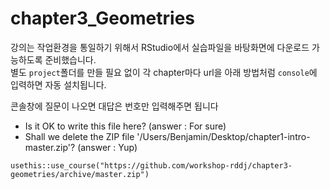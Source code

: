# chapter3_Geometries
강의는 작업환경을 통일하기 위해서 RStudio에서 실습파일을 바탕화면에 다운로드 가능하도록 준비했습니다.  
별도 `project`폴더를 만들 필요 없이 각 chapter마다 url을 아래 방법처럼 `console`에 입력하면 자동 설치됩니다. 

콘솔창에 질문이 나오면 대답은 번호만 입력해주면 됩니다
- Is it OK to write this file here? (answer : For sure)  
- Shall we delete the ZIP file '/Users/Benjamin/Desktop/chapter1-intro-master.zip'? (answer : Yup)

```
usethis::use_course("https://github.com/workshop-rddj/chapter3-geometries/archive/master.zip")
```